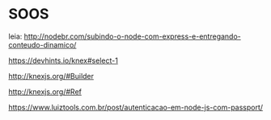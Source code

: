 # SOOS

leia: http://nodebr.com/subindo-o-node-com-express-e-entregando-conteudo-dinamico/

https://devhints.io/knex#select-1

http://knexjs.org/#Builder

http://knexjs.org/#Ref

https://www.luiztools.com.br/post/autenticacao-em-node-js-com-passport/

